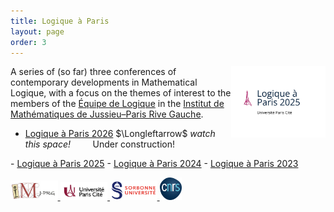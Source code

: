 ```yaml
---
title: Logique à Paris
layout: page
order: 3
---
```

<a href="/LAP2025/LAP2025_poster.pdf"><img src="/LAP2025/LAP2025_logo.jpeg" width="30%" style="float:right;border: 0px solid black;"></a>
A series of (so far) three conferences of contemporary developments in Mathematical Logique,
with a focus on the themes of interest to the members of the
[Équipe de Logique][LM] in the [Institut de Mathématiques de Jussieu–Paris Rive Gauche][IMJ-PRG].

<ul>
<li>
<a class="linkunderconstruction" href="">Logique à Paris 2026</a> $\Longleftarrow$ <i>watch this space!</i>
<a class="construction">
&nbsp;
&nbsp;
&nbsp;
</a>
&nbsp;
Under construction!
&nbsp;
<a class="construction">
&nbsp;
&nbsp;
&nbsp;
</a>
</li>
</ul>
- <a class="linkdebugmain" href="/logiqueaparis2025.html">Logique à Paris 2025</a> 
- <a class="linkdebugmain" href="/logiqueaparis2024.html">Logique à Paris 2024</a>
- <a class="linkdebugmain" href="/logiqueaparis2023.html">Logique à Paris 2023</a>

[campus]: /IMAGES/plan_campus.png
[HAF]: /IMAGES/plan_HAF.png

<a href="/ICONS/imj-prg.png"><img src="/ICONS/imj-prg.png" alt="IMJ-PRG" width="15%">
<a href="/ICONS/upc.png"><img src="/ICONS/upc.png" alt="Université Paris Cité" width="15%">
<a href="/ICONS/sorbonne.png"><img src="/ICONS/sorbonne.png" alt="Sorbonne Université" width="15%">
<a href="/ICONS/cnrs.png"><img src="/ICONS/cnrs.png" alt="CNRS" width="7%">

[UPC]:  https://u-paris.fr/
[IMJ-PRG]: https://www.imj-prg.fr/
[LM]:   https://www.imj-prg.fr/lm/
